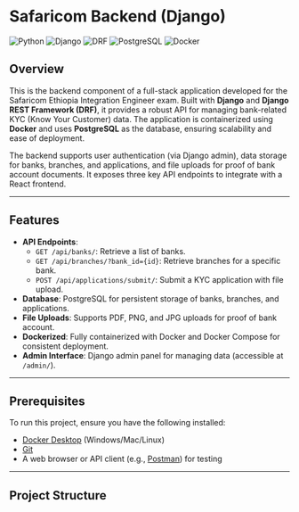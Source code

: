 # Safaricom Backend (Django)

![Python](https://img.shields.io/badge/Python-3.12-blue.svg)
![Django](https://img.shields.io/badge/Django-4.2.7-green.svg)
![DRF](https://img.shields.io/badge/DRF-3.14.0-orange.svg)
![PostgreSQL](https://img.shields.io/badge/PostgreSQL-15-lightblue.svg)
![Docker](https://img.shields.io/badge/Docker-Enabled-blue.svg)

## Overview

This is the backend component of a full-stack application developed for the Safaricom Ethiopia Integration Engineer exam. Built with **Django** and **Django REST Framework (DRF)**, it provides a robust API for managing bank-related KYC (Know Your Customer) data. The application is containerized using **Docker** and uses **PostgreSQL** as the database, ensuring scalability and ease of deployment.

The backend supports user authentication (via Django admin), data storage for banks, branches, and applications, and file uploads for proof of bank account documents. It exposes three key API endpoints to integrate with a React frontend.

---

## Features

- **API Endpoints**:
  - `GET /api/banks/`: Retrieve a list of banks.
  - `GET /api/branches/?bank_id={id}`: Retrieve branches for a specific bank.
  - `POST /api/applications/submit/`: Submit a KYC application with file upload.
- **Database**: PostgreSQL for persistent storage of banks, branches, and applications.
- **File Uploads**: Supports PDF, PNG, and JPG uploads for proof of bank account.
- **Dockerized**: Fully containerized with Docker and Docker Compose for consistent deployment.
- **Admin Interface**: Django admin panel for managing data (accessible at `/admin/`).

---

## Prerequisites

To run this project, ensure you have the following installed:
- [Docker Desktop](https://www.docker.com/products/docker-desktop) (Windows/Mac/Linux)
- [Git](https://git-scm.com/downloads)
- A web browser or API client (e.g., [Postman](https://www.postman.com/downloads/)) for testing

---

## Project Structure
